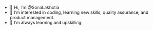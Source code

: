- 👋 Hi, I’m @SonaLakhotia
- 👀 I’m interested in coding, learning new skills, quality assurance, and product management.
- 🌱 I’m always learning and upskilling

<!---
SonaLakhotia/SonaLakhotia is a ✨ special ✨ repository because its `README.md` (this file) appears on your GitHub profile.
You can click the Preview link to take a look at your changes.
--->
